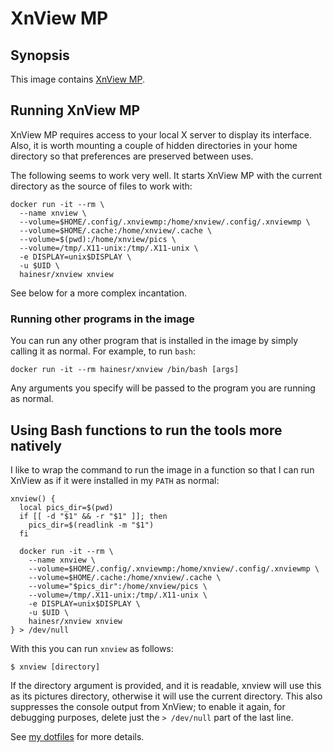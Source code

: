 # XnView MP

## Synopsis

This image contains [XnView MP](http://www.xnview.com/en/xnviewmp/).

## Running XnView MP

XnView MP requires access to your local X server to display its interface. Also, it is worth mounting a couple of hidden directories in your home directory so that preferences are preserved between uses.

The following seems to work very well. It starts XnView MP with the current directory as the source of files to work with:

```shell
docker run -it --rm \
  --name xnview \
  --volume=$HOME/.config/.xnviewmp:/home/xnview/.config/.xnviewmp \
  --volume=$HOME/.cache:/home/xnview/.cache \
  --volume=$(pwd):/home/xnview/pics \
  --volume=/tmp/.X11-unix:/tmp/.X11-unix \
  -e DISPLAY=unix$DISPLAY \
  -u $UID \
  hainesr/xnview xnview
```

See below for a more complex incantation.

### Running other programs in the image

You can run any other program that is installed in the image by simply calling it as normal. For example, to run `bash`:

```shell
docker run -it --rm hainesr/xnview /bin/bash [args]
```

Any arguments you specify will be passed to the program you are running as normal.

## Using Bash functions to run the tools more natively

I like to wrap the command to run the image in a function so that I can run XnView as if it were installed in my `PATH` as normal:

```shell
xnview() {
  local pics_dir=$(pwd)
  if [[ -d "$1" && -r "$1" ]]; then
    pics_dir=$(readlink -m "$1")
  fi

  docker run -it --rm \
    --name xnview \
    --volume=$HOME/.config/.xnviewmp:/home/xnview/.config/.xnviewmp \
    --volume=$HOME/.cache:/home/xnview/.cache \
    --volume="$pics_dir":/home/xnview/pics \
    --volume=/tmp/.X11-unix:/tmp/.X11-unix \
    -e DISPLAY=unix$DISPLAY \
    -u $UID \
    hainesr/xnview xnview
} > /dev/null
```

With this you can run `xnview` as follows:

```shell
$ xnview [directory]
```

If the directory argument is provided, and it is readable, xnview will use this as its pictures directory, otherwise it will use the current directory. This also suppresses the console output from XnView; to enable it again, for debugging purposes, delete just the `> /dev/null` part of the last line.

See [my dotfiles](https://github.com/hainesr/dotfiles) for more details.
